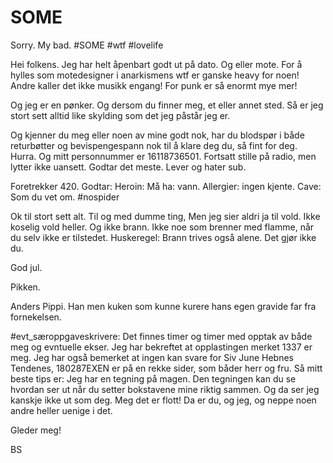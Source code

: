 # SOME
Sorry. My bad. #SOME #wtf #lovelife

Hei folkens.
Jeg har helt åpenbart godt ut på dato. Og eller mote.
For å hylles som motedesigner i anarkismens wtf er ganske heavy for noen!
Andre kaller det ikke musikk engang! For punk er så enormt mye mer!

Og jeg er en pønker. Og dersom du finner meg, et eller annet sted. Så er jeg stort sett alltid like skylding som det jeg påstår jeg er.

Og kjenner du meg eller noen av mine godt nok, har du blodspør i både returbøtter og bevispengespann nok til å klare deg du, så fint for deg. Hurra.
Og mitt personnummer er 16118736501. 
Fortsatt stille på radio, men lytter ikke uansett. Godtar det meste. 
Lever og hater sub.

Foretrekker 420.
Godtar: Heroin:
Må ha: vann.
Allergier: ingen kjente.
Cave: Som du vet om.
#nospider

Ok til stort sett alt. Til og med dumme ting, 
Men jeg sier aldri ja til vold. 
Ikke koselig vold heller. 
Og ikke brann. 
Ikke noe som brenner med flamme, når du selv ikke er tilstedet. Huskeregel: Brann trives også alene. Det gjør ikke du.

God jul.

Pikken.


Anders Pippi.
Han men kuken som kunne kurere hans egen gravide far fra fornekelsen.

#evt_særoppgaveskrivere: Det finnes timer og timer med opptak av både meg og evntuelle ekser. Jeg har bekreftet at opplastingen merket 1337 er meg. 
Jeg har også bemerket at ingen kan svare for Siv June Hebnes Tendenes, 180287EXEN er på en rekke sider, som båder herr og fru. Så mitt beste tips er:
Jeg har en tegning på magen. Den tegningen kan du se hvordan ser ut når du setter bokstavene mine riktig sammen. 
Og da ser jeg kanskje ikke ut som deg. Meg det er flott! 
Da er du, og jeg, og neppe noen andre heller uenige i det. 

Gleder meg! 

BS
